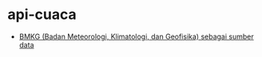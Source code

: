 # api-cuaca

- [BMKG (Badan Meteorologi, Klimatologi, dan Geofisika) sebagai sumber data](https://data.bmkg.go.id/prakiraan-cuaca/)

